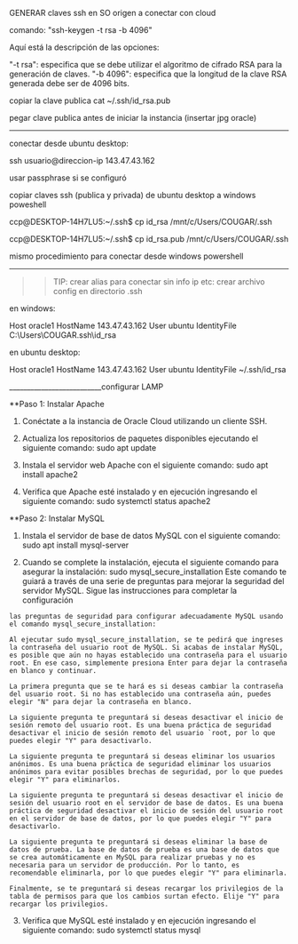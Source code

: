 

GENERAR claves ssh en SO origen a conectar con cloud

comando: "ssh-keygen -t rsa -b 4096"

Aquí está la descripción de las opciones:

"-t rsa": especifica que se debe utilizar el algoritmo de cifrado RSA para la generación de claves.
"-b 4096": especifica que la longitud de la clave RSA generada debe ser de 4096 bits.

copiar la clave publica
cat ~/.ssh/id_rsa.pub

pegar clave publica antes de iniciar la instancia
(insertar jpg oracle)

_______________________
conectar desde ubuntu desktop:

ssh usuario@direccion-ip
143.47.43.162

usar passphrase si se configuró

copiar claves ssh (publica y privada) de ubuntu desktop a windows poweshell

ccp@DESKTOP-14H7LU5:~/.ssh$ cp id_rsa /mnt/c/Users/COUGAR/.ssh

ccp@DESKTOP-14H7LU5:~/.ssh$ cp id_rsa.pub /mnt/c/Users/COUGAR/.ssh

mismo procedimiento para conectar desde windows powershell

_____________________
>> TIP: crear alias para conectar sin info ip etc:
crear archivo config en directorio .ssh

en windows:

Host oracle1
  HostName 143.47.43.162
  User ubuntu
  IdentityFile C:\Users\COUGAR\.ssh\id_rsa
  
en ubuntu desktop:

Host oracle1
  HostName 143.47.43.162
  User ubuntu
  IdentityFile ~/.ssh/id_rsa
  
  __________________________configurar LAMP

**Paso 1: Instalar Apache

1. Conéctate a la instancia de Oracle Cloud utilizando un cliente SSH.

2. Actualiza los repositorios de paquetes disponibles ejecutando el siguiente comando:
sudo apt update

3. Instala el servidor web Apache con el siguiente comando:
sudo apt install apache2

4. Verifica que Apache esté instalado y en ejecución ingresando el siguiente comando:
sudo systemctl status apache2

**Paso 2: Instalar MySQL

1. Instala el servidor de base de datos MySQL con el siguiente comando:
sudo apt install mysql-server

2. Cuando se complete la instalación, ejecuta el siguiente comando para asegurar la instalación:
sudo mysql_secure_installation
Este comando te guiará a través de una serie de preguntas para mejorar la seguridad del servidor MySQL. Sigue las instrucciones para completar la configuración

```
las preguntas de seguridad para configurar adecuadamente MySQL usando el comando mysql_secure_installation:

Al ejecutar sudo mysql_secure_installation, se te pedirá que ingreses la contraseña del usuario root de MySQL. Si acabas de instalar MySQL, es posible que aún no hayas establecido una contraseña para el usuario root. En ese caso, simplemente presiona Enter para dejar la contraseña en blanco y continuar.

La primera pregunta que se te hará es si deseas cambiar la contraseña del usuario root. Si no has establecido una contraseña aún, puedes elegir "N" para dejar la contraseña en blanco.

La siguiente pregunta te preguntará si deseas desactivar el inicio de sesión remoto del usuario root. Es una buena práctica de seguridad desactivar el inicio de sesión remoto del usuario `root, por lo que puedes elegir "Y" para desactivarlo.

La siguiente pregunta te preguntará si deseas eliminar los usuarios anónimos. Es una buena práctica de seguridad eliminar los usuarios anónimos para evitar posibles brechas de seguridad, por lo que puedes elegir "Y" para eliminarlos.

La siguiente pregunta te preguntará si deseas desactivar el inicio de sesión del usuario root en el servidor de base de datos. Es una buena práctica de seguridad desactivar el inicio de sesión del usuario root en el servidor de base de datos, por lo que puedes elegir "Y" para desactivarlo.

La siguiente pregunta te preguntará si deseas eliminar la base de datos de prueba. La base de datos de prueba es una base de datos que se crea automáticamente en MySQL para realizar pruebas y no es necesaria para un servidor de producción. Por lo tanto, es recomendable eliminarla, por lo que puedes elegir "Y" para eliminarla.

Finalmente, se te preguntará si deseas recargar los privilegios de la tabla de permisos para que los cambios surtan efecto. Elije "Y" para recargar los privilegios.
```

3. Verifica que MySQL esté instalado y en ejecución ingresando el siguiente comando:
sudo systemctl status mysql

